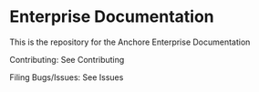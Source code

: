 # Enterprise Documentation

This is the repository for the Anchore Enterprise Documentation

Contributing: See Contributing

Filing Bugs/Issues: See Issues

